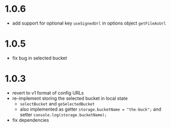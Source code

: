 # 1.0.6

- add support for optional key `useSignedUrl` in options object `getFileAsUrl`

# 1.0.5

- fix bug in selected bucket

# 1.0.3

- revert to v1 format of config URLs
- re-implement storing the selected bucket in local state
  - `selectBucket` and `geSelectedBucket`
  - also implemented as getter
    `storage.bucketName = "the-buck";` and setter `console.log(storage.bucketName);`
- fix dependencies
